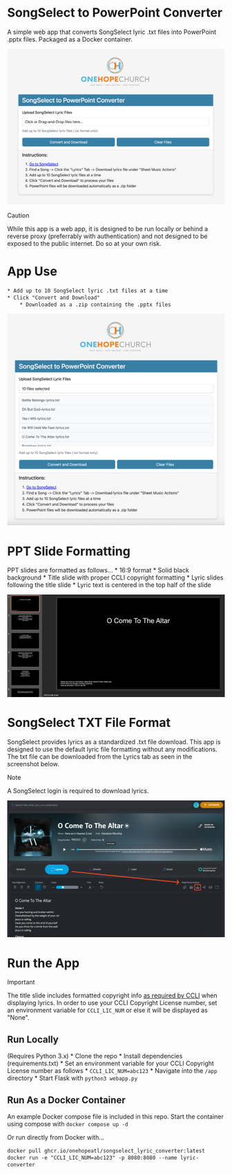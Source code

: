 # SongSelect to PowerPoint Converter
A simple web app that converts SongSelect lyric .txt files into PowerPoint .pptx files. Packaged as a Docker container.

![Lyric Converter App Screenshot](assets/OHC-SSLC-Main.png)

> [!CAUTION]
> While this app is a web app, it is designed to be run locally or behind a reverse proxy (preferrably with authentication) and not designed to be exposed to the public internet. Do so at your own risk.

# App Use
    * Add up to 10 SongSelect lyric .txt files at a time
    * Click "Convert and Download"
        * Downloaded as a .zip containing the .pptx files

![Lyric Converter App Screenshot 2](assets/OHC-SSLC-FilesSelected.png)

# PPT Slide Formatting
PPT slides are formatted as follows...
    * 16:9 format
    * Solid black background
    * Title slide with proper CCLI copyright formatting
    * Lyric slides following the title slide
        * Lyric text is centered in the top half of the slide

![PPTX File Example](assets/OHC-SSLC-PPTX.png)

# SongSelect TXT File Format
SongSelect provides lyrics as a standardized .txt file download. This app is designed to use the default lyric file formatting without any modifications. The txt file can be downloaded from the Lyrics tab as seen in the screenshot below.

> [!NOTE]
> A SongSelect login is required to download lyrics.

![SongSelect File Download Example](assets/SongSelect-Example.png)

# Run the App
> [!IMPORTANT]
> The title slide includes formatted copyright info [as required by CCLI](https://ccli.com/us/en/5-questions) when displaying lyrics. In order to use your CCLI Copyright License number, set an environment variable for `CCLI_LIC_NUM` or else it will be displayed as "None".

## Run Locally
(Requires Python 3.x)
    * Clone the repo
    * Install dependencies (requirements.txt)
    * Set an environment variable for your CCLI Copyright License number as follows
        * `CCLI_LIC_NUM=abc123`
    * Navigate into the `/app` directory
    * Start Flask with `python3 webapp.py`

## Run As a Docker Container
An example Docker compose file is included in this repo.
Start the container using compose with `docker compose up -d`

Or run directly from Docker with...
```
docker pull ghcr.io/onehopeatl/songselect_lyric_converter:latest
docker run -e "CCLI_LIC_NUM=abc123" -p 8080:8080 --name lyric-converter
```